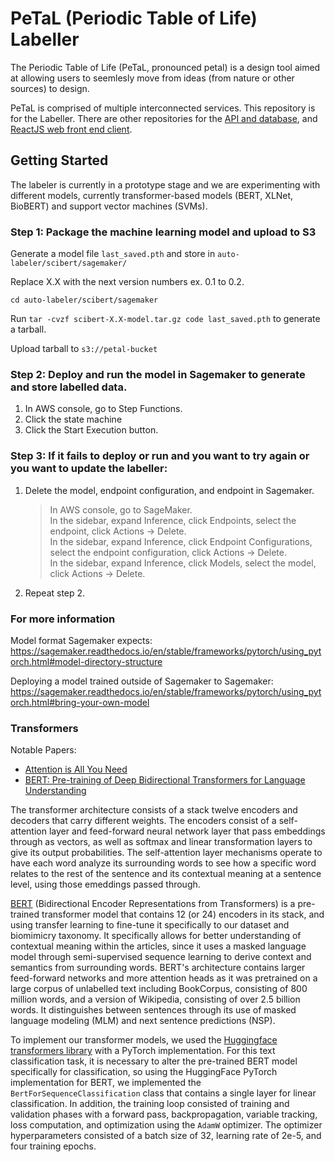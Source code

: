 # PeTaL (Periodic Table of Life) Labeller

The Periodic Table of Life (PeTaL, pronounced petal) is a design tool aimed at allowing users to seemlesly move from ideas (from nature or other sources) to design.

PeTaL is comprised of multiple interconnected services. This repository is for the Labeller. There are other repositories for the [API and database](https://github.com/nasa/petal-db), and [ReactJS web front end client](https://github.com/nasa/PeTaL).

## Getting Started

The labeler is currently in a prototype stage and we are experimenting with different models, currently transformer-based models (BERT, XLNet, BioBERT) and support vector machines (SVMs).

### Step 1: Package the machine learning model and upload to S3

Generate a model file `last_saved.pth` and store in `auto-labeler/scibert/sagemaker/`

Replace X.X with the next version numbers ex. 0.1 to 0.2.

`cd auto-labeler/scibert/sagemaker`

Run `tar -cvzf scibert-X.X-model.tar.gz code last_saved.pth` to generate a tarball.

Upload tarball to `s3://petal-bucket`


### Step 2: Deploy and run the model in Sagemaker to generate and store labelled data.

1. In AWS console, go to Step Functions.
1. Click the state machine
1. Click the Start Execution button.

### Step 3: If it fails to deploy or run and you want to try again or you want to update the labeller:
1. Delete the model, endpoint configuration, and endpoint in Sagemaker.

    >In AWS console, go to SageMaker.    
    >In the sidebar, expand Inference, click Endpoints, select the endpoint, click Actions -> Delete.    
    >In the sidebar, expand Inference, click Endpoint Configurations, select the endpoint configuration, click Actions -> Delete.    
    >In the sidebar, expand Inference, click Models, select the model, click Actions -> Delete.    
1. Repeat step 2.

### For more information
Model format Sagemaker expects:
https://sagemaker.readthedocs.io/en/stable/frameworks/pytorch/using_pytorch.html#model-directory-structure

Deploying a model trained outside of Sagemaker to Sagemaker:
https://sagemaker.readthedocs.io/en/stable/frameworks/pytorch/using_pytorch.html#bring-your-own-model

### Transformers

Notable Papers:
- [Attention is All You Need](https://arxiv.org/abs/1706.03762)
- [BERT: Pre-training of Deep Bidirectional Transformers for Language Understanding](https://arxiv.org/abs/1810.04805)

The transformer architecture consists of a stack twelve encoders and decoders that carry different weights. The encoders consist of a self-attention layer and feed-forward neural network layer that pass embeddings through as vectors, as well as softmax and linear transformation layers to give its output probabilities. The self-attention layer mechanisms operate to have each word analyze its surrounding words to see how a specific word relates to the rest of the sentence and its contextual meaning at a sentence level, using those emeddings passed through.

[BERT](https://arxiv.org/abs/1810.04805) (Bidirectional Encoder Representations from Transformers) is a pre-trained transformer model that contains 12 (or 24) encoders in its stack, and using transfer learning to fine-tune it specifically to our dataset and biomimicry taxonomy.
It specifically allows for better understanding of contextual meaning within the articles, since it uses a masked language model through semi-supervised sequence learning to derive context and semantics from surrounding words. BERT's architecture contains larger feed-forward networks and more attention heads as it was pretrained on a large corpus of unlabelled text including BookCorpus, consisting of 800 million words, and a version of Wikipedia, consisting of over 2.5 billion words. It distinguishes between sentences through its use of masked language modeling (MLM) and next sentence predictions (NSP).

To implement our transformer models, we used the [Huggingface transformers library](https://huggingface.co/transformers/) with a PyTorch implementation. For this text classification task, it is necessary to alter the pre-trained BERT model specifically for classification, so using the HuggingFace PyTorch implementation for BERT, we implemented the `BertForSequenceClassification` class that contains a single layer for linear classification. In addition, the training loop consisted of training and validation phases with a forward pass, backpropagation, variable tracking, loss computation, and optimization using the `AdamW` optimizer. The optimizer hyperparameters consisted of a batch size of 32, learning rate of 2e-5, and four training epochs.
